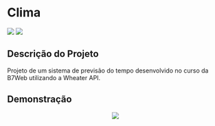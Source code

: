 # Clima
<img src="https://img.shields.io/badge/-JavaScript-yellow"/>
<img src="http://img.shields.io/static/v1?label=STATUS&message=CONCLUIDO&color=GREEN&style=for-the-badge"/>

## Descrição do Projeto
Projeto de um sistema de previsão do tempo desenvolvido no curso da B7Web utilizando a Wheater API.

## Demonstração
<div align="center">
<img src="https://user-images.githubusercontent.com/98724767/214112801-00bf85a6-d02d-4952-9362-63101ae9a55c.png"/>
</div>
